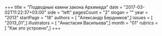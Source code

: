 +++
title = "Подводные камни закона Архимеда"
date = "2017-03-02T11:22:37+03:00"
side = "left"
pagesCount = "2"
slogan = ""
year = "2013"
startPage = "18"
authors = [ "Александр Бердников",]
issues = [ "2013_01",]
illustrators = [ "Анастасия Васильева",]
month = "01"
rubrics = [ "Как это устроено",]
+++

